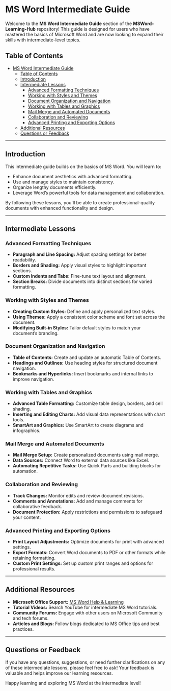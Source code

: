 # MS Word Intermediate Guide

Welcome to the **MS Word Intermediate Guide** section of the **MSWord-Learning-Hub** repository! This guide is designed for users who have mastered the basics of Microsoft Word and are now looking to expand their skills with intermediate-level topics. 

## Table of Contents
- [MS Word Intermediate Guide](#ms-word-intermediate-guide)
  - [Table of Contents](#table-of-contents)
  - [Introduction](#introduction)
  - [Intermediate Lessons](#intermediate-lessons)
    - [Advanced Formatting Techniques](#advanced-formatting-techniques)
    - [Working with Styles and Themes](#working-with-styles-and-themes)
    - [Document Organization and Navigation](#document-organization-and-navigation)
    - [Working with Tables and Graphics](#working-with-tables-and-graphics)
    - [Mail Merge and Automated Documents](#mail-merge-and-automated-documents)
    - [Collaboration and Reviewing](#collaboration-and-reviewing)
    - [Advanced Printing and Exporting Options](#advanced-printing-and-exporting-options)
  - [Additional Resources](#additional-resources)
  - [Questions or Feedback](#questions-or-feedback)

---

## Introduction

This intermediate guide builds on the basics of MS Word. You will learn to:
- Enhance document aesthetics with advanced formatting.
- Use and manage styles to maintain consistency.
- Organize lengthy documents efficiently.
- Leverage Word’s powerful tools for data management and collaboration.

By following these lessons, you'll be able to create professional-quality documents with enhanced functionality and design.

---

## Intermediate Lessons

### Advanced Formatting Techniques
- **Paragraph and Line Spacing:** Adjust spacing settings for better readability.
- **Borders and Shading:** Apply visual styles to highlight important sections.
- **Custom Indents and Tabs:** Fine-tune text layout and alignment.
- **Section Breaks:** Divide documents into distinct sections for varied formatting.

### Working with Styles and Themes
- **Creating Custom Styles:** Define and apply personalized text styles.
- **Using Themes:** Apply a consistent color scheme and font set across the document.
- **Modifying Built-in Styles:** Tailor default styles to match your document’s branding.

### Document Organization and Navigation
- **Table of Contents:** Create and update an automatic Table of Contents.
- **Headings and Outlines:** Use heading styles for structured document navigation.
- **Bookmarks and Hyperlinks:** Insert bookmarks and internal links to improve navigation.

### Working with Tables and Graphics
- **Advanced Table Formatting:** Customize table design, borders, and cell shading.
- **Inserting and Editing Charts:** Add visual data representations with chart tools.
- **SmartArt and Graphics:** Use SmartArt to create diagrams and infographics.

### Mail Merge and Automated Documents
- **Mail Merge Setup:** Create personalized documents using mail merge.
- **Data Sources:** Connect Word to external data sources like Excel.
- **Automating Repetitive Tasks:** Use Quick Parts and building blocks for automation.




### Collaboration and Reviewing
- **Track Changes:** Monitor edits and review document revisions.
- **Comments and Annotations:** Add and manage comments for collaborative feedback.
- **Document Protection:** Apply restrictions and permissions to safeguard your content.

### Advanced Printing and Exporting Options
- **Print Layout Adjustments:** Optimize documents for print with advanced settings.
- **Export Formats:** Convert Word documents to PDF or other formats while retaining formatting.
- **Custom Print Settings:** Set up custom print ranges and options for professional results.

---

## Additional Resources

- **Microsoft Office Support:** [MS Word Help & Learning](https://support.microsoft.com/en-us/word)
- **Tutorial Videos:** Search YouTube for intermediate MS Word tutorials.
- **Community Forums:** Engage with other users on Microsoft Community and tech forums.
- **Articles and Blogs:** Follow blogs dedicated to MS Office tips and best practices.

---

## Questions or Feedback

If you have any questions, suggestions, or need further clarifications on any of these intermediate lessons, please feel free to ask! Your feedback is valuable and helps improve our learning resources.

Happy learning and exploring MS Word at the intermediate level!
